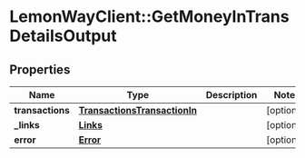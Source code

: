 # LemonWayClient::GetMoneyInTransDetailsOutput

## Properties
Name | Type | Description | Notes
------------ | ------------- | ------------- | -------------
**transactions** | [**TransactionsTransactionIn**](TransactionsTransactionIn.md) |  | [optional] 
**_links** | [**Links**](Links.md) |  | [optional] 
**error** | [**Error**](Error.md) |  | [optional] 


